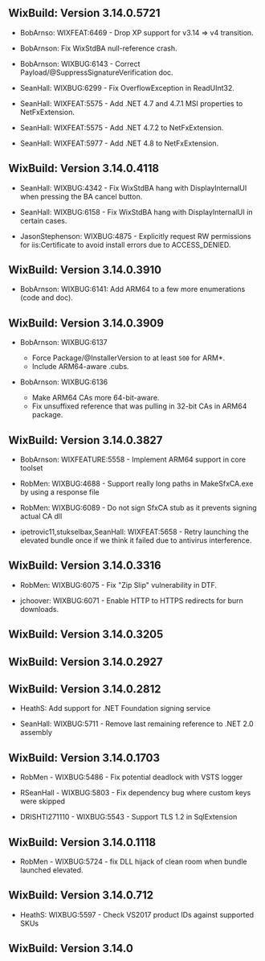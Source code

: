 ## WixBuild: Version 3.14.0.5721

* BobArnso: WIXFEAT:6469 - Drop XP support for v3.14 => v4 transition.

* BobArnson: Fix WixStdBA null-reference crash.

* BobArnson: WIXBUG:6143 - Correct Payload/@SuppressSignatureVerification doc.

* SeanHall: WIXBUG:6299 - Fix OverflowException in ReadUInt32.

* SeanHall: WIXFEAT:5575 - Add .NET 4.7 and 4.7.1 MSI properties to NetFxExtension.

* SeanHall: WIXFEAT:5575 - Add .NET 4.7.2 to NetFxExtension.

* SeanHall: WIXFEAT:5977 - Add .NET 4.8 to NetFxExtension.

## WixBuild: Version 3.14.0.4118

* SeanHall: WIXBUG:4342 - Fix WixStdBA hang with DisplayInternalUI when pressing the BA cancel button.

* SeanHall: WIXBUG:6158 - Fix WixStdBA hang with DisplayInternalUI in certain cases.

* JasonStephenson: WIXBUG:4875 - Explicitly request RW permissions for iis:Certificate to avoid install errors due to ACCESS_DENIED.

## WixBuild: Version 3.14.0.3910

* BobArnson: WIXBUG:6141: Add ARM64 to a few more enumerations (code and doc).

## WixBuild: Version 3.14.0.3909

* BobArnson: WIXBUG:6137
  - Force Package/@InstallerVersion to at least `500` for ARM*.
  - Include ARM64-aware .cubs.

* BobArnson: WIXBUG:6136
  - Make ARM64 CAs more 64-bit-aware.
  - Fix unsuffixed reference that was pulling in 32-bit CAs in ARM64 package.

## WixBuild: Version 3.14.0.3827

* BobArnson: WIXFEATURE:5558 - Implement ARM64 support in core toolset

* RobMen: WIXBUG:4688 - Support really long paths in MakeSfxCA.exe by using a response file

* RobMen: WIXBUG:6089 - Do not sign SfxCA stub as it prevents signing actual CA dll

* ipetrovic11,stukselbax,SeanHall: WIXFEAT:5658 - Retry launching the elevated bundle once if we think it failed due to antivirus interference.

## WixBuild: Version 3.14.0.3316

* RobMen: WIXBUG:6075 - Fix "Zip Slip" vulnerability in DTF.

* jchoover: WIXBUG:6071 - Enable HTTP to HTTPS redirects for burn downloads.

## WixBuild: Version 3.14.0.3205

## WixBuild: Version 3.14.0.2927

## WixBuild: Version 3.14.0.2812

* HeathS: Add support for .NET Foundation signing service

* SeanHall: WIXBUG:5711 - Remove last remaining reference to .NET 2.0 assembly

## WixBuild: Version 3.14.0.1703

* RobMen - WIXBUG:5486 - Fix potential deadlock with VSTS logger

* RSeanHall - WIXBUG:5803 - Fix dependency bug where custom keys were skipped

* DRISHTI271110 - WIXBUG:5543 - Support TLS 1.2 in SqlExtension

## WixBuild: Version 3.14.0.1118

* RobMen - WIXBUG:5724 - fix DLL hijack of clean room when bundle launched elevated.

## WixBuild: Version 3.14.0.712

* HeathS: WIXBUG:5597 - Check VS2017 product IDs against supported SKUs

## WixBuild: Version 3.14.0
